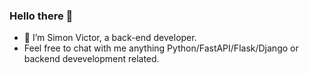 ### Hello there 👋

- 🔭 I’m Simon Victor, a back-end developer.
- Feel free to chat with me anything Python/FastAPI/Flask/Django or backend devevelopment related.
